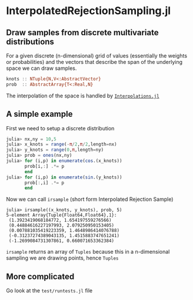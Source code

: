 # InterpolatedRejectionSampling.jl

## Draw samples from discrete multivariate distributions
For a given discrete (n-dimensional) grid of values (essentially the weights or probabilities) and the vectors that describe the span of the underlying space we can draw samples.
```julia
knots :: NTuple{N,V<:AbstractVector}
prob  :: AbstractArray{T<:Real,N}
```
The interpolation of the space is handled by  [`Interpolations.jl`](https://github.com/JuliaMath/Interpolations.jl)
## A simple example
First we need to setup a discrete distribution
```julia
julia> nx,ny = 10,5
julia> x_knots = range(-π/2,π/2,length=nx)
julia> y_knots = range(0,π,length=ny)
julia> prob = ones(nx,ny)
julia> for (i,p) in enumerate(cos.(x_knots))
       prob[i,:] .*= p
       end
julia> for (i,p) in enumerate(sin.(y_knots))
       prob[:,i] .*= p
       end
```
Now we can call `irsample` (short form Interpolated Rejection Sample)
```
julia> irsample((x_knots, y_knots), prob, 5)
5-element Array{Tuple{Float64,Float64},1}:
 (1.3923419068184772, 1.654197559276566)
 (0.44884616227197993, 2.079250950153405)
 (0.007881035419223359, 1.4648986414076788)
 (-0.31237274389043135, 1.4515883747651241)
 (-1.2699084731307861, 0.660071653362384)
```
`irsample` returns an array of `Tuples` because this in a n-dimensional sampling we are drawing points, hence `Tuples`

## More complicated
Go look at the `test/runtests.jl` file
